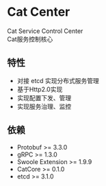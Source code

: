 # Cat Center

Cat Service Control Center <br>
Cat服务控制核心

## 特性

* 对接 etcd 实现分布式服务管理
* 基于Http2.0实现
* 实现配置下发、管理
* 实现服务治理、监控

## 依赖

* Protobuf >= 3.3.0
* gRPC >= 1.3.0
* Swoole Extension >= 1.9.9
* CatCore >= 0.1.0
* etcd >= 3.1.0






